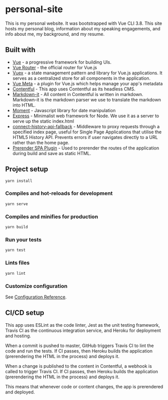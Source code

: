 # personal-site

This is my personal website. It was bootstrapped with Vue CLI 3.8. This site hosts my personal blog, information about my speaking engagements, and info about me, my background, and my resume.

## Built with
- [Vue](https://vuejs.org/v2/guide/) - a progressive framework for building UIs.
- [Vue Router](https://router.vuejs.org/guide/) - the official router for Vue.js
- [Vuex](https://vuex.vuejs.org/guide/) - a state management pattern and library for Vue.js applications. It serves as a centralized store for all components in the application.
- [Vue Meta](https://vue-meta.nuxtjs.org/guide/#download-cdn) - a plugin for Vue.js which helps manage your app's metadata
- [Contentful](https://contentful.github.io/contentful.js/contentful/7.7.0/) - This app uses Contentful as its headless CMS. 
- [Markdown-it](https://github.com/markdown-it/markdown-it) - All content in Contentful is written in markdown. Markdown-it is the markdown parser we use to translate the markdown into HTML.
- [Moment](https://momentjs.com/) - Javascript library for date manipulation
- [Express](https://expressjs.com/) - Minimalist web framework for Node. We use it as a server to serve up the static index.html
- [connect-history-api-fallback](https://github.com/bripkens/connect-history-api-fallback) - Middleware to proxy requests through a specified index page, useful for Single Page Applications that utilise the HTML5 History API. Prevents errors if user navigates directly to a URL rather than the home page.
- [Prerender SPA Plugin](https://github.com/chrisvfritz/prerender-spa-plugin) - Used to prerender the routes of the application during build and save as static HTML. 

## Project setup
```
yarn install
```

### Compiles and hot-reloads for development
```
yarn serve
```

### Compiles and minifies for production
```
yarn build
```

### Run your tests
```
yarn test
```

### Lints files
```
yarn lint
```

### Customize configuration
See [Configuration Reference](https://cli.vuejs.org/config/).

## CI/CD setup
This app uses ESLint as the code linter, Jest as the unit testing framework, Travis CI as the continuous integration service, and Heroku for deployment and hosting.

When a commit is pushed to master, GitHub triggers Travis CI to lint the code and run the tests. If CI passes, then Heroku builds the application (prerendering the HTML in the process) and deploys it.

When a change is published to the content in Contentful, a webhook is called to trigger Travis CI. If CI passes, then Heroku builds the application (prerendering the HTML in the process) and deploys it.

This means that whenever code or content changes, the app is prerendered and deployed.